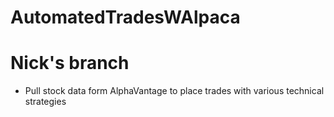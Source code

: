 # AutomatedTradesWAlpaca

# Nick's branch
- Pull stock data form AlphaVantage to place trades with various technical strategies
